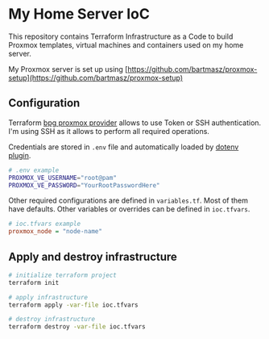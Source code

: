 # My Home Server IoC

This repository contains Terraform Infrastructure as a Code to build Proxmox templates, virtual machines and containers used on my home server.

My Proxmox server is set up using [https://github.com/bartmasz/proxmox-setup](https://github.com/bartmasz/proxmox-setup)

## Configuration

Terraform [bpg proxmox provider](https://registry.terraform.io/providers/bpg/proxmox/latest/docs) allows to use Token or SSH authentication. I'm using SSH as it allows to perform all required operations.

Credentials are stored in `.env` file and automatically loaded by [dotenv plugin](https://github.com/ohmyzsh/ohmyzsh/tree/master/plugins/dotenv).

```bash
# .env example
PROXMOX_VE_USERNAME="root@pam"
PROXMOX_VE_PASSWORD="YourRootPasswordHere"
```

Other required configurations are defined in `variables.tf`. Most of them have defaults. Other variables or overrides can be defined in `ioc.tfvars`.

```ini
# ioc.tfvars example
proxmox_node = "node-name"
```

## Apply and destroy infrastructure

```bash
# initialize terraform project
terraform init

# apply infrastructure
terraform apply -var-file ioc.tfvars

# destroy infrastructure
terraform destroy -var-file ioc.tfvars
```
